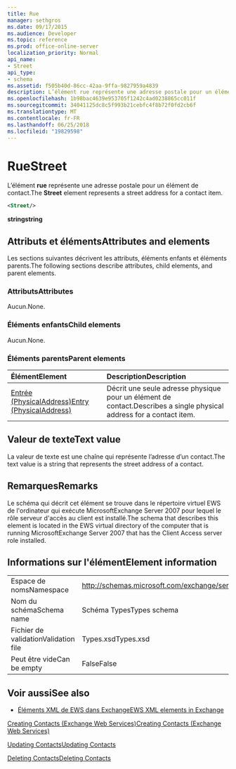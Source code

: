```yaml
---
title: Rue
manager: sethgros
ms.date: 09/17/2015
ms.audience: Developer
ms.topic: reference
ms.prod: office-online-server
localization_priority: Normal
api_name:
- Street
api_type:
- schema
ms.assetid: f505b40d-86cc-42aa-9ffa-9827959a4839
description: L’élément rue représente une adresse postale pour un élément de contact.
ms.openlocfilehash: 1b98bac4639e953705f1242c4ad0238865cc011f
ms.sourcegitcommit: 34041125dc8c5f993b21cebfc4f8b72f0fd2cb6f
ms.translationtype: MT
ms.contentlocale: fr-FR
ms.lasthandoff: 06/25/2018
ms.locfileid: "19829598"
---
```

# <a name="street"></a><span data-ttu-id="958b0-103">Rue</span><span class="sxs-lookup"><span data-stu-id="958b0-103">Street</span></span>

<span data-ttu-id="958b0-104">L’élément **rue** représente une adresse postale pour un élément de contact.</span><span class="sxs-lookup"><span data-stu-id="958b0-104">The **Street** element represents a street address for a contact item.</span></span> 
  
```xml
<Street/>
```

 <span data-ttu-id="958b0-105">**string**</span><span class="sxs-lookup"><span data-stu-id="958b0-105">**string**</span></span>
## <a name="attributes-and-elements"></a><span data-ttu-id="958b0-106">Attributs et éléments</span><span class="sxs-lookup"><span data-stu-id="958b0-106">Attributes and elements</span></span>

<span data-ttu-id="958b0-107">Les sections suivantes décrivent les attributs, éléments enfants et éléments parents.</span><span class="sxs-lookup"><span data-stu-id="958b0-107">The following sections describe attributes, child elements, and parent elements.</span></span>
  
### <a name="attributes"></a><span data-ttu-id="958b0-108">Attributs</span><span class="sxs-lookup"><span data-stu-id="958b0-108">Attributes</span></span>

<span data-ttu-id="958b0-109">Aucun.</span><span class="sxs-lookup"><span data-stu-id="958b0-109">None.</span></span>
  
### <a name="child-elements"></a><span data-ttu-id="958b0-110">Éléments enfants</span><span class="sxs-lookup"><span data-stu-id="958b0-110">Child elements</span></span>

<span data-ttu-id="958b0-111">Aucun.</span><span class="sxs-lookup"><span data-stu-id="958b0-111">None.</span></span>
  
### <a name="parent-elements"></a><span data-ttu-id="958b0-112">Éléments parents</span><span class="sxs-lookup"><span data-stu-id="958b0-112">Parent elements</span></span>

|<span data-ttu-id="958b0-113">**Élément**</span><span class="sxs-lookup"><span data-stu-id="958b0-113">**Element**</span></span>|<span data-ttu-id="958b0-114">**Description**</span><span class="sxs-lookup"><span data-stu-id="958b0-114">**Description**</span></span>|
|:-----|:-----|
|[<span data-ttu-id="958b0-115">Entrée (PhysicalAddress)</span><span class="sxs-lookup"><span data-stu-id="958b0-115">Entry (PhysicalAddress)</span></span>](entry-physicaladdress.md) <br/> |<span data-ttu-id="958b0-116">Décrit une seule adresse physique pour un élément de contact.</span><span class="sxs-lookup"><span data-stu-id="958b0-116">Describes a single physical address for a contact item.</span></span>  <br/> |
   
## <a name="text-value"></a><span data-ttu-id="958b0-117">Valeur de texte</span><span class="sxs-lookup"><span data-stu-id="958b0-117">Text value</span></span>

<span data-ttu-id="958b0-118">La valeur de texte est une chaîne qui représente l’adresse d’un contact.</span><span class="sxs-lookup"><span data-stu-id="958b0-118">The text value is a string that represents the street address of a contact.</span></span>
  
## <a name="remarks"></a><span data-ttu-id="958b0-119">Remarques</span><span class="sxs-lookup"><span data-stu-id="958b0-119">Remarks</span></span>

<span data-ttu-id="958b0-120">Le schéma qui décrit cet élément se trouve dans le répertoire virtuel EWS de l'ordinateur qui exécute MicrosoftExchange Server 2007 pour lequel le rôle serveur d'accès au client est installé.</span><span class="sxs-lookup"><span data-stu-id="958b0-120">The schema that describes this element is located in the EWS virtual directory of the computer that is running MicrosoftExchange Server 2007 that has the Client Access server role installed.</span></span>
  
## <a name="element-information"></a><span data-ttu-id="958b0-121">Informations sur l'élément</span><span class="sxs-lookup"><span data-stu-id="958b0-121">Element information</span></span>

|||
|:-----|:-----|
|<span data-ttu-id="958b0-122">Espace de noms</span><span class="sxs-lookup"><span data-stu-id="958b0-122">Namespace</span></span>  <br/> |http://schemas.microsoft.com/exchange/services/2006/types  <br/> |
|<span data-ttu-id="958b0-123">Nom du schéma</span><span class="sxs-lookup"><span data-stu-id="958b0-123">Schema name</span></span>  <br/> |<span data-ttu-id="958b0-124">Schéma Types</span><span class="sxs-lookup"><span data-stu-id="958b0-124">Types schema</span></span>  <br/> |
|<span data-ttu-id="958b0-125">Fichier de validation</span><span class="sxs-lookup"><span data-stu-id="958b0-125">Validation file</span></span>  <br/> |<span data-ttu-id="958b0-126">Types.xsd</span><span class="sxs-lookup"><span data-stu-id="958b0-126">Types.xsd</span></span>  <br/> |
|<span data-ttu-id="958b0-127">Peut être vide</span><span class="sxs-lookup"><span data-stu-id="958b0-127">Can be empty</span></span>  <br/> |<span data-ttu-id="958b0-128">False</span><span class="sxs-lookup"><span data-stu-id="958b0-128">False</span></span>  <br/> |
   
## <a name="see-also"></a><span data-ttu-id="958b0-129">Voir aussi</span><span class="sxs-lookup"><span data-stu-id="958b0-129">See also</span></span>



- [<span data-ttu-id="958b0-130">Éléments XML de EWS dans Exchange</span><span class="sxs-lookup"><span data-stu-id="958b0-130">EWS XML elements in Exchange</span></span>](ews-xml-elements-in-exchange.md)


[<span data-ttu-id="958b0-131">Creating Contacts (Exchange Web Services)</span><span class="sxs-lookup"><span data-stu-id="958b0-131">Creating Contacts (Exchange Web Services)</span></span>](http://msdn.microsoft.com/library/4845917e-70d1-481c-bbd7-011ec6571789%28Office.15%29.aspx)
  
[<span data-ttu-id="958b0-132">Updating Contacts</span><span class="sxs-lookup"><span data-stu-id="958b0-132">Updating Contacts</span></span>](http://msdn.microsoft.com/library/9a865953-b94a-4229-b632-2dee433314be%28Office.15%29.aspx)
  
[<span data-ttu-id="958b0-133">Deleting Contacts</span><span class="sxs-lookup"><span data-stu-id="958b0-133">Deleting Contacts</span></span>](http://msdn.microsoft.com/library/fcc3dc84-cd3e-455e-a1a7-ae6921c9b588%28Office.15%29.aspx)


